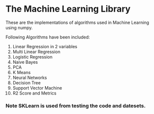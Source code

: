 # The Machine Learning Library


These are the implementations of algorithms used in Machine Learning using numpy. 

Following Algorithms have been included:
1) Linear Regression in 2 variables
2) Multi Linear Regression
3) Logistic Regression
4) Naive Bayes
5) PCA
6) K Means
7) Neural Networks
8) Decision Tree
9) Support Vector Machine
10) R2 Score and Metrics

### Note SKLearn is used from testing the code and datesets.

